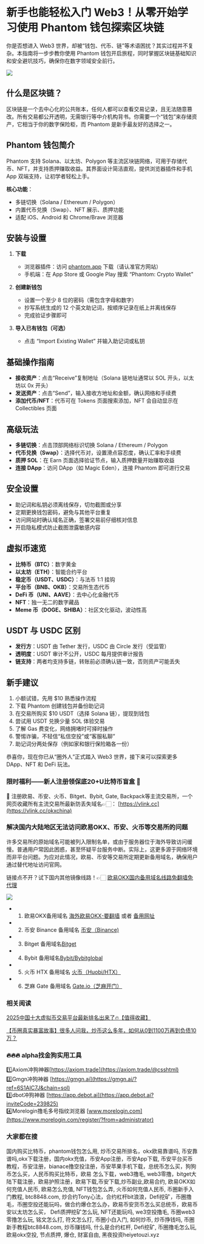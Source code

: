 # 新手也能轻松入门 Web3！从零开始学习使用 Phantom 钱包探索区块链

你是否想进入 Web3 世界，却被“钱包、代币、链”等术语困扰？其实过程并不复杂。本指南将一步步教你使用 Phantom 钱包开启旅程，同时掌握区块链基础知识和安全避坑技巧，确保你在数字领域安全前行。

[![](https://307e939.webp.li/20250811124250516.png)](https://btc8848.com/top-10-exchanges)

## 什么是区块链？
区块链是一个去中心化的公共账本，任何人都可以查看交易记录，且无法随意篡改。所有交易都公开透明，无需银行等中介机构背书。你需要一个“钱包”来存储资产，它相当于你的数字保险柜，而 Phantom 是新手最友好的选择之一。

## Phantom 钱包简介
Phantom 支持 Solana、以太坊、Polygon 等主流区块链网络，可用于存储代币、NFT，并支持质押赚取收益。其界面设计简洁直观，提供浏览器插件和手机 App 双端支持，让初学者轻松上手。

**核心功能**：
- 多链切换（Solana / Ethereum / Polygon）
- 内置代币兑换（Swap）、NFT 展示、质押功能
- 适配 iOS、Android 和 Chrome/Brave 浏览器

## 安装与设置
1. **下载**  
   - 浏览器插件：访问 [phantom.app](https://phantom.app) 下载（请认准官方网站）  
   - 手机端：在 App Store 或 Google Play 搜索 “Phantom: Crypto Wallet”  

2. **创建新钱包**  
   - 设置一个至少 8 位的密码（需包含字母和数字）  
   - 抄写系统生成的 12 个英文助记词，按顺序记录在纸上并离线保存  
   - 完成验证步骤即可

3. **导入已有钱包（可选）**  
   - 点击 “Import Existing Wallet” 并输入助记词或私钥

## 基础操作指南
- **接收资产**：点击“Receive”复制地址（Solana 链地址通常以 SOL 开头，以太坊以 0x 开头）  
- **发送资产**：点击“Send”，输入接收方地址和金额，确认网络和手续费  
- **添加代币/NFT**：代币可在 Tokens 页面搜索添加，NFT 会自动显示在 Collectibles 页面

## 高级玩法
- **多链切换**：点击顶部网络标识切换 Solana / Ethereum / Polygon  
- **代币兑换（Swap）**：选择代币对，设置滑点容忍度，确认汇率和手续费  
- **质押 SOL**：在 Earn 页面选择验证节点，输入质押数量开始赚取收益  
- **连接 DApp**：访问 DApp（如 Magic Eden），连接 Phantom 即可进行交易

## 安全设置
- 助记词和私钥必须离线保存，切勿截图或分享  
- 定期更换钱包密码，避免与其他平台重复  
- 访问网站时确认域名正确，签署交易前仔细核对信息  
- 开启隐私模式防止截图泄露敏感内容

## 虚拟币速览
- **比特币（BTC）**：数字黄金  
- **以太坊（ETH）**：智能合约平台  
- **稳定币（USDT、USDC）**：与法币 1:1 挂钩  
- **平台币（BNB、OKB）**：交易所生态代币  
- **DeFi 币（UNI、AAVE）**：去中心化金融代币  
- **NFT**：独一无二的数字藏品  
- **Meme 币（DOGE、SHIBA）**：社区文化驱动，波动性高

## USDT 与 USDC 区别
- **发行方**：USDT 由 Tether 发行，USDC 由 Circle 发行（受监管）  
- **透明度**：USDT 审计不公开，USDC 每月提供审计报告  
- **链支持**：两者均支持多链，转账前必须确认链一致，否则资产可能丢失

## 新手建议
1. 小额试错，先用 $10 熟悉操作流程  
2. 下载 Phantom 创建钱包并备份助记词  
3. 在交易所购买 $10 USDT（选择 Solana 链），提现到钱包  
4. 尝试用 USDT 兑换少量 SOL 体验交易  
5. 了解 Gas 费变化，网络拥堵时可择时操作  
6. 警惕诈骗，不轻信“私信空投”或“客服私聊”  
7. 助记词分两处保存（例如家和银行保险箱各一份）

恭喜你，现在你已从“圈外人”正式踏入 Web3 世界，接下来可以探索更多 DApp、NFT 和 DeFi 玩法。

### 限时福利——新人注册领保底20+U比特币盲盒 🎁
🎁 注册欧易、币安、火币、Bitget、Bybit, Gate, Backpack等主流交易所，一个网页收藏所有主流交易所最新防丢失域名👉🏻： [https://vlink.cc](https://vlink.cc/okxchina)

### 解决国内大陆地区无法访问欧易OKX、币安、火币等交易所的问题
许多交易所的原始域名可能被列入限制名单，或由于服务器位于海外导致访问缓慢。普通用户常因此困惑，甚至怀疑平台服务中断。实际上，这更多源于网络环境而非平台问题。为应对此情况，欧易、币安等交易所定期更新备用域名，确保用户通过替代地址访问官网。

链接点不开？试下国内其他镜像线路！👉🏻 [欧易OKX国内备用域名线路免翻墙免代理](https://vlink.cc/okxcn)

[![](https://307e939.webp.li/20250812124552161.png)](https://vlink.cc/okxcn)

- 1. 欧易OKX备用域名 [海外欧易OKX-要翻墙](https://www.okx.com/join/74873351) 或者 [备用网址](https://www.oucnyi.net/zh-hans/join/74873351) 
- 2. 币安 Binance 备用域名 [币安（Binance)](https://accounts.binance.com/zh-CN/register?ref=36457687)
- 3. Bitget 备用域名[Bitget](https://www.bitget.com/zh-CN/referral/register?from=referral&clacCode=VRNEYUTR)
- 4. Bybit 备用域名[Bybit/Bybitglobal](https://www.bybitglobal.com/zh-MY/invite/?ref=VMKORMM)
- 5. 火币 HTX 备用域名 [火币（Huobi/HTX）](https://www.htx.com/invite/zh-cn/1f?invite_code=whf45223)
- 6. 芝麻 Gate 备用域名 [Gate.io（芝麻开门）](https://www.gate.io/zh/signup?ref_type=103&ref=A1ERAQ)

### 相关阅读

[2025中国十大虚拟币交易平台最新排名出来了🔥【值得收藏】](https://btc8848.com/top-10-exchanges/)

[【币圈真实暴富故事】很多人问我，炒币这么多年，如何从0到1100万再到负债10万？](https://heiyetouzi.xyz/biquanstory001/)

### 🔥🔥🔥 alpha找金狗实用工具
1️⃣Axiom冲狗神器[https://axiom.trade](https://axiom.trade/@csshtml)  
2️⃣Gmgn冲狗神器 [https://gmgn.ai](https://gmgn.ai/?ref=6S1AIC7J&chain=sol)  
3️⃣dbot冲狗神器 [https://app.debot.ai](https://app.debot.ai?inviteCode=239825)  
4️⃣Morelogin撸毛多号指纹浏览器 [www.morelogin.com](https://www.morelogin.com/register/?from=administrator)  

### 大家都在搜
国内购买比特币，phantom钱包怎么用, 炒币交易所排名，okx欧易靠谱吗, 币安靠谱吗,okx下载注册，国内okx充值，币安App注册，币安App下载, 币安平台买币教程，币安注册，bianace撸空投注册，币安苹果手机下载，总统币怎么买，狗狗币怎么买，人民币购买比特币，欧易 怎么下载，web3撸毛, web3零撸，bitget大陆下载注册，欧易护照注册，欧易下载,币安下载,炒币副业,欧易合约, 欧易OKX如何充值人民币, 欧易怎么充值, NFT钱包怎么弄, 火币如何充值人民币, 币圈新手入门教程, btc8848.com, 炒合约Tony心法，合约杠杆bit浪浪，Defi挖矿，币圈撸毛，币圈空投还能玩吗，做合约爆仓怎么办，欧易币安货币怎么买总统币，欧易币安以太坊怎么买， Defi质押挖矿怎么玩, NFT还能玩吗, we3空投撸毛, 币圈web3零撸怎么玩, 铭文怎么打, 符文怎么打, 币圈小白入门, 如何炒币, 炒币挣钱吗, 币圈新手教程btc8848.com, 炒币赚钱吗, 什么是合约杠杆, Defi挖矿, 币圈撸毛怎么玩, 欧易okx空投, 节点质押, 爆仓, 财富自由, 黑夜投资heiyetouzi.xyz